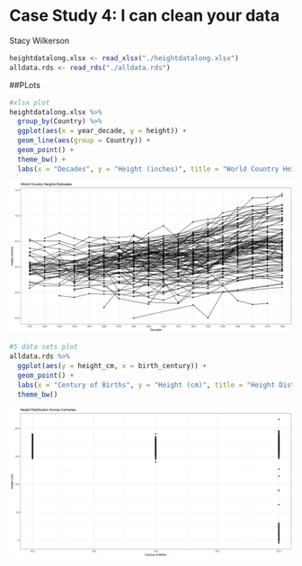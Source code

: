 # Case Study 4: I can clean your data
Stacy Wilkerson  




```r
heightdatalong.xlsx <- read_xlsx("./heightdatalong.xlsx")
alldata.rds <- read_rds("./alldata.rds")
```

##PLots


```r
#xlsx plot
heightdatalong.xlsx %>%
  group_by(Country) %>%
  ggplot(aes(x = year_decade, y = height)) +
  geom_line(aes(group = Country)) +
  geom_point() +
  theme_bw() +
  labs(x = "Decades", y = "Height (inches)", title = "World Country Heights Estimates")
```

![](CaseStudy4_files/figure-html/unnamed-chunk-2-1.png)<!-- -->




```r
#5 data sets plot
alldata.rds %>%
  ggplot(aes(y = height_cm, x = birth_century)) +
  geom_point() + 
  labs(x = "Century of Births", y = "Height (cm)", title = "Height Distribution Across Centuries") +
  theme_bw()
```

![](CaseStudy4_files/figure-html/unnamed-chunk-3-1.png)<!-- -->





